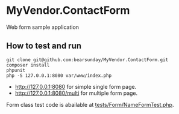 # MyVendor.ContactForm
Web form sample application

## How to test and run

```
git clone git@github.com:bearsunday/MyVendor.ContactForm.git
composer install
phpunit
php -S 127.0.0.1:8080 var/www/index.php
```

 * http://127.0.0.1:8080 for simple single form page.
 * http://127.0.0.1:8080/multi for multiple form page.

Form class test code is abailable at [tests/Form/NameFormTest.php](https://github.com/bearsunday/MyVendor.ContactForm/blob/master/tests/Form/NameFormTest.php).
